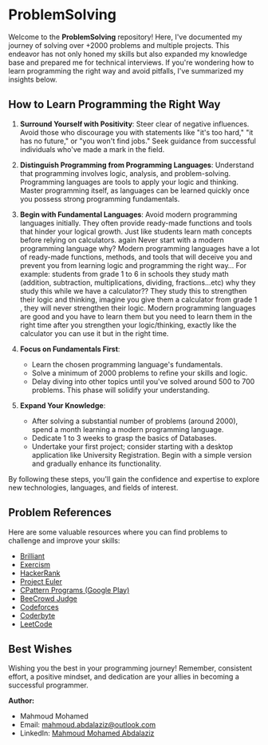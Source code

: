 # ProblemSolving

Welcome to the **ProblemSolving** repository! Here, I've documented my journey of solving over +2000 problems and multiple projects. This endeavor has not only honed my skills but also expanded my knowledge base and prepared me for technical interviews. If you're wondering how to learn programming the right way and avoid pitfalls, I've summarized my insights below.

## How to Learn Programming the Right Way

1. **Surround Yourself with Positivity**: Steer clear of negative influences. Avoid those who discourage you with statements like "it's too hard," "it has no future," or "you won't find jobs." Seek guidance from successful individuals who've made a mark in the field.

2. **Distinguish Programming from Programming Languages**: Understand that programming involves logic, analysis, and problem-solving. Programming languages are tools to apply your logic and thinking. Master programming itself, as languages can be learned quickly once you possess strong programming fundamentals.

3. **Begin with Fundamental Languages**: Avoid modern programming languages initially. They often provide ready-made functions and tools that hinder your logical growth. Just like students learn math concepts before relying on calculators.
again Never start with a modern programming language why? Modern programming languages have a lot of ready-made functions, methods,
and tools that will deceive you and prevent you from learning logic and programming the right way…
   For example: 
   students from grade 1 to 6 in schools they study math (addition, subtraction, multiplications, dividing, fractions…etc) why they study this while we have 
   a calculator??
   They study this to strengthen their logic and thinking, imagine you give them a calculator from grade 1 , they will never strengthen their logic.
   Modern programming languages are good and you have to learn them but you need to learn them in the right time after you strengthen your logic/thinking, 
   exactly like the calculator you can use it but in the right time.

5. **Focus on Fundamentals First**:
   - Learn the chosen programming language's fundamentals.
   - Solve a minimum of 2000 problems to refine your skills and logic.
   - Delay diving into other topics until you've solved around 500 to 700 problems. This phase will solidify your understanding.

6. **Expand Your Knowledge**:
   - After solving a substantial number of problems (around 2000), spend a month learning a modern programming language.
   - Dedicate 1 to 3 weeks to grasp the basics of Databases.
   - Undertake your first project; consider starting with a desktop application like University Registration. Begin with a simple version and gradually enhance its functionality.

By following these steps, you'll gain the confidence and expertise to explore new technologies, languages, and fields of interest.

## Problem References

Here are some valuable resources where you can find problems to challenge and improve your skills:

- [Brilliant](https://brilliant.org)
- [Exercism](https://exercism.io)
- [HackerRank](https://www.hackerrank.com/)
- [Project Euler](https://projecteuler.net/archives)
- [CPattern Programs (Google Play)](https://play.google.com/store/apps/details?id=com.sitseducators.cpatternprogramsfree)
- [BeeCrowd Judge](https://www.beecrowd.com.br/judge/en/login?origem=1)
- [Codeforces](https://codeforces.com/problemset)
- [Coderbyte](https://coderbyte.com/challenges)
- [LeetCode](https://leetcode.com/)

## Best Wishes

Wishing you the best in your programming journey! Remember, consistent effort, a positive mindset, and dedication are your allies in becoming a successful programmer.

**Author:**

- Mahmoud Mohamed
- Email: mahmoud.abdalaziz@outlook.com
- LinkedIn: [Mahmoud Mohamed Abdalaziz](https://www.linkedin.com/in/mahmoud-mohamed-abd/)
